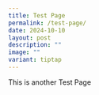 ```yaml
---
title: Test Page
permalink: /test-page/
date: 2024-10-10
layout: post
description: ""
image: ""
variant: tiptap
---
```

<p>This is another Test Page</p>
